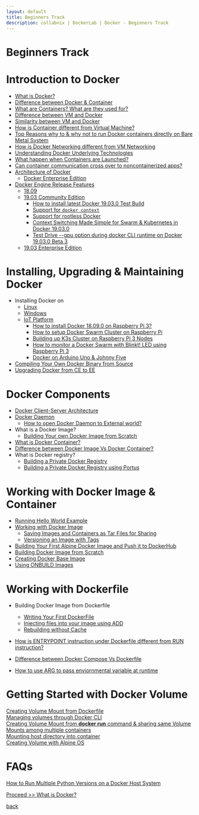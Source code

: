 ```yaml
---
layout: default
title: Beginners Track
description: collabnix | DockerLab | Docker - Beginners Track
---
```


# Beginners Track

# Introduction to Docker 

- [What is Docker?](https://github.com/collabnix/dockerlabs/blob/master/beginners/docker/what-is-docker.md)
- [Difference between Docker & Container](https://github.com/collabnix/dockerlabs/blob/master/beginners/docker/docker-vs-container.md)
- [What are Containers? What are they used for?](https://github.com/collabnix/dockerlabs/blob/master/beginners/linux-containers.md)
- [Difference between VM and Docker](https://github.com/collabnix/dockerlabs/blob/master/beginners/difference-docker-vm.md)
- [Similarity between VM and Docker](https://github.com/collabnix/dockerlabs/blob/master/beginners/similarity-vm-docker.md)
- [How is Container different from Virtual Machine?](https://github.com/collabnix/dockerlabs/blob/master/beginners/difference-vm-containers.md)
- [Top Reasons why to & why not to run Docker containers directly on Bare Metal System](https://github.com/collabnix/dockerlabs/blob/master/beginners/docker-on-bare-metal.md)
- [How is Docker Networking different from VM Networking](https://github.com/collabnix/dockerlabs/blob/master/beginners/difference-vmnetwork-docker-networking.md)
- [Understanding Docker Underlying Technologies](https://github.com/collabnix/dockerlabs/tree/master/beginners/understanding-docker-underlying-technology)
- [What happen when Containers are Launched?](https://github.com/collabnix/dockerlabs/blob/master/intermediate/contaner-runtimes/README.md)
- [Can container communication cross over to noncontainerized apps?](https://github.com/collabnix/dockerlabs/blob/master/beginners/linux-comm-containers.md)
- [Architecture of Docker](https://github.com/collabnix/dockerlabs/blob/master/beginners/architecture-of-a-docker.md)
   - [Docker Enterprise Edition](https://github.com/collabnix/dockerlabs/blob/master/beginners/architecture-dockeree.md)
- [Docker Engine Release Features](https://github.com/collabnix/dockerlabs/blob/master/beginners/evolution-of-docker-platform.md)
   - [18.09](https://github.com/collabnix/dockerlabs/blob/master/beginners/1809.md)
   - [19.03 Community Edition](https://github.com/collabnix/dockerlabs/blob/master/beginners/install/from-source/README.md#how-to-install-latest-docker-19030-beta-1-test-build)
     - [How to install latest Docker 19.03.0 Test Build](https://github.com/collabnix/dockerlabs/blob/master/beginners/install/from-source/README.md#how-to-install-latest-docker-19030-beta-1-test-build)<br>
     - [Support for ```docker context```](https://github.com/collabnix/dockerlabs/blob/master/beginners/install/from-source/README.md#support-for-docker-context)<br>
     - [Support for rootless Docker](https://github.com/collabnix/dockerlabs/blob/master/beginners/install/from-source/README.md#testing-rootless-docker-under-docker-19030-beta-1)<br>
     - [Context Switching Made Simple for Swarm & Kubernetes in Docker 19.03.0](https://github.com/collabnix/dockerlabs/blob/master/beginners/install/from-source/README.md#support-for-docker-context)<br>
     - [Test Drive --gpu option during docker CLI runtime on Docker 19.03.0 Beta 3](https://github.com/collabnix/dockerlabs/blob/master/beginners/install/from-source/README.md#support-for---gpu-runtime-option-in-docker-19030-beta3)
    - [19.03 Enterprise Edition](https://github.com/collabnix/dockerlabs/blob/master/beginners/install/from-source/README.md#how-to-install-latest-docker-19030-enterprise-beta-4-test-build)
   
             
# Installing, Upgrading & Maintaining Docker 

- Installing Docker on 
   - [Linux](https://github.com/collabnix/dockerlabs/tree/master/beginners/install)
   - [Windows](https://github.com/collabnix/dockerlabs/blob/master/beginners/install/windows/docker-desktop-for-windows/README.md)
   - [IoT Platform](https://github.com/collabnix/dockerlabs/tree/master/beginners/install/raspberrypi3)
     - [How to install Docker 18.09.0 on Raspberry Pi 3?](https://github.com/collabnix/dockerlabs/blob/master/beginners/install/raspberrypi3/README.md)
     - [How to setup Docker Swarm Cluster on Raspberry Pi](https://github.com/collabnix/dockerlabs/blob/master/beginners/install/raspberrypi3/setting-up-swarm-cluster.md)
     - [Building up K3s Cluster on Raspberry Pi 3 Nodes](https://github.com/collabnix/dockerlabs/blob/master/beginners/install/raspberrypi3/setting-up-k3s-cluster.md)
     - [How to monitor a Docker Swarm with Blinkt! LED using Raspberry Pi 3](https://github.com/collabnix/dockerlabs/blob/master/beginners/install/raspberrypi3/monitor-docker-swarm-using-blinkt.md)
     - [Docker on Arduino Uno & Johnny Five](https://github.com/collabnix/dockerlabs/blob/master/beginners/install/raspberrypi3/Docker-IOT_Using_Arduino_Uno_and_Johnny-Five.md)
- [Compiling Your Own Docker Binary from Source](https://github.com/collabnix/dockerlabs/blob/master/beginners/compiling-docker-from-source.md)
- [Upgrading Docker from CE to EE](https://github.com/collabnix/dockerlabs/blob/master/beginners/upgrade-1809ce-1809ee/README.md)


# Docker Components

- [Docker Client-Server Architecture](https://github.com/collabnix/dockerlabs/tree/master/beginners/components/server_client.md)
- [Docker Daemon](https://github.com/collabnix/dockerlabs/blob/master/beginners/components/daemon/README.md)
  - [How to open Docker Daemon to External world?](https://github.com/collabnix/dockerlabs/blob/master/beginners/components/daemon/access-daemon-externally.md)
- What is a Docker Image?
  - [Building Your own Docker Image from Scratch](https://github.com/collabnix/dockerlabs/blob/master/beginners/building-docker-image-from-scratch.md)
- [What is Docker Container?](https://github.com/collabnix/dockerlabs/blob/master/beginners/components/what-is-container.md)
- [Difference between Docker Image Vs Docker Container?](https://github.com/collabnix/dockerlabs/blob/master/beginners/components/container-vs-image.md)
- What is Docker registry?
  - [Building a Private Docker Registry](https://github.com/collabnix/dockerlabs/blob/master/beginners/build-private-docker-registry.md)
  - [Building a Private Docker Registry using Portus](https://github.com/collabnix/dockerlabs/blob/master/beginners/portus/README.md)

  
# Working with Docker Image & Container

- [Running Hello World Example](https://github.com/collabnix/dockerlabs/blob/master/beginners/helloworld/README.md)
- [Working with Docker Image](https://github.com/collabnix/dockerlabs/blob/master/beginners/workingwithdockerimage.md) 
  - [Saving Images and Containers as Tar Files for Sharing](https://github.com/collabnix/dockerlabs/blob/master/beginners/saving-images-as-tar/README.md) 
  - [Versioning an Image with Tags](https://github.com/collabnix/dockerlabs/blob/master/beginners/versioning-an-image-with-tags/README.md)
- [Building Your First Alpine Docker Image and Push it to DockerHub](https://github.com/collabnix/dockerlabs/blob/master/beginners/building-your-first-alpine-container.md)
- [Building Docker Image from Scratch](https://github.com/collabnix/dockerlabs/blob/master/beginners/building-docker-image-from-scratch.md)
- [Creating Docker Base Image](https://github.com/collabnix/dockerlabs/blob/master/beginners/create-base-image.md)
- [Using ONBUILD Images](https://github.com/collabnix/dockerlabs/blob/master/beginners/using-onbuild-images/README.md)


  
 # Working with Dockerfile
 
- Building Docker Image from Dockerfile
  - [Writing Your First DockerFile](https://github.com/collabnix/dockerlabs/blob/master/beginners/dockerfile/Writing-dockerfile.md)
  - [Injecting files into your image using ADD](https://github.com/collabnix/dockerlabs/blob/master/beginners/dockerfile/ADD-command.md)
  - [Rebuilding without Cache](https://github.com/collabnix/dockerlabs/blob/master/beginners/dockerfile/Rebuild-without-cache.md)
  
- [How is ENTRYPOINT instruction under Dockerfile different from RUN instruction?](https://github.com/collabnix/dockerlabs/blob/master/beginners/dockerfile/entrypoint-vs-run.md)
- [Difference between Docker Compose Vs Dockerfile](https://github.com/collabnix/dockerlabs/blob/master/beginners/difference-compose-dockerfile.md)
- [How to use ARG to pass enviornmental variable at runtime](https://github.com/collabnix/dockerlabs/blob/master/beginners/dockerfile/arg-dockerfile-runtime.md)

# Getting Started with Docker Volume

[Creating Volume Mount from Dockerfile](https://github.com/collabnix/dockerlabs/blob/master/beginners/volume/create-a-volume-mount-from-dockerfile.md)<br>
[Managing volumes through Docker CLI](https://github.com/collabnix/dockerlabs/blob/master/beginners/volume/managing-volumes-via-docker-cli.md)<br>
[Creating Volume Mount from **docker run** command & sharing same Volume Mounts among multiple containers](https://github.com/collabnix/dockerlabs/blob/master/beginners/volume/creating-volume-mount-from-dockercli.md)<br>
[Mounting host directory into container](https://github.com/collabnix/dockerlabs/blob/master/beginners/volume/bind-mounts.md)<br>
[Creating Volume with Alpine OS](https://github.com/collabnix/dockerlabs/blob/master/beginners/volume/Creating%20Volume%20with%20alphine.md)<br>

# FAQs

[How to Run Multiple Python Versions on a Docker Host System]()
  




 [Proceed >> What is Docker?](https://github.com/collabnix/dockerlabs/blob/master/beginners/docker/what-is-docker.md)







[back](./)
